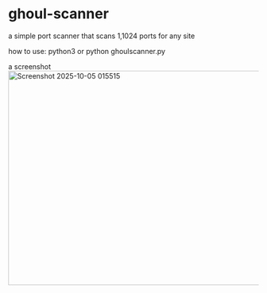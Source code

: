 # ghoul-scanner
a simple port scanner that scans 1,1024 ports for any site
                                                                                                                                        
how to use: python3 or python ghoulscanner.py

a screenshot
<img width="1087" height="432" alt="Screenshot 2025-10-05 015515" src="https://github.com/user-attachments/assets/b3491474-db09-4412-8e33-cb00016bcf0e" />
